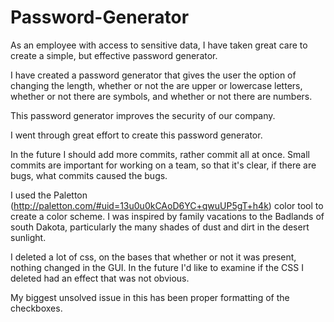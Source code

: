 # Password-Generator

As an employee with access to sensitive data, I have taken great care to create a simple, but effective password generator. 

I have created a password generator that gives the user the option of changing the length, whether or not the are upper or lowercase letters, whether or not there are symbols, and whether or not there are numbers. 

This password generator improves the security of our company. 

I went through great effort to create this password generator. 

In the future I should add more commits, rather commit all at once. Small commits are important for working on a team, so that it's clear, if there are bugs, what commits caused the bugs. 


I used the Paletton (http://paletton.com/#uid=13u0u0kCAoD6YC+qwuUP5gT+h4k) color tool to create a color scheme. I was inspired by family vacations to the Badlands of south Dakota, particularly the many shades of dust and dirt in the desert sunlight. 

I deleted a lot of css, on the bases that whether or not it was present, nothing changed in the GUI. 
In the future I'd like to examine if the CSS I deleted had an effect that was not obvious.

My biggest unsolved issue in this has been proper formatting of the checkboxes.
































